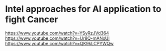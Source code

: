  
 # Intel approaches for AI application to fight Cancer
 
 https://www.youtube.com/watch?v=YSyRzJVd364 
 https://www.youtube.com/watch?v=Ur8Q-mANxUI
 https://www.youtube.com/watch?v=QK9kLCPYWQw
